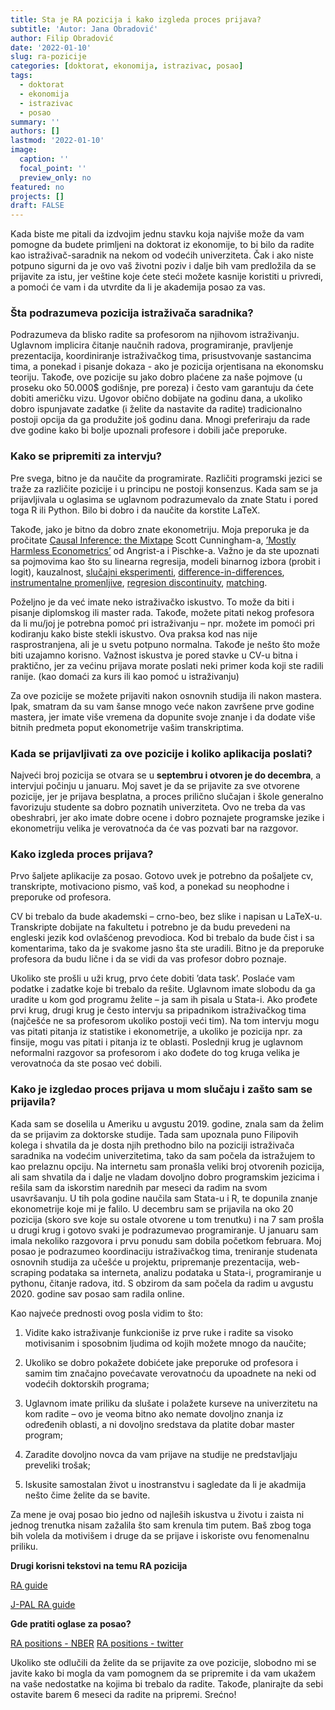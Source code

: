 ```yaml
---
title: Sta je RA pozicija i kako izgleda proces prijava?
subtitle: 'Autor: Jana Obradović'
author: Filip Obradović
date: '2022-01-10'
slug: ra-pozicije
categories: [doktorat, ekonomija, istrazivac, posao]
tags:
  - doktorat
  - ekonomija
  - istrazivac
  - posao
summary: ''
authors: []
lastmod: '2022-01-10' 
image:
  caption: ''
  focal_point: ''
  preview_only: no
featured: no
projects: []
draft: FALSE
---
```


Kada biste me pitali da izdvojim jednu stavku koja najviše može da vam pomogne da budete primljeni na doktorat iz ekonomije, to bi bilo da radite kao istraživač-saradnik na nekom od vodećih univerziteta. Čak i ako niste potpuno sigurni da je ovo vaš životni poziv i dalje bih vam predložila da se prijavite za istu, jer veštine koje ćete steći možete kasnije koristiti u privredi, a pomoći će vam i da utvrdite da li je akademija posao za vas.

###  Šta podrazumeva pozicija istraživača saradnika?

Podrazumeva da blisko radite sa profesorom na njihovom istraživanju. Uglavnom implicira čitanje naučnih radova, programiranje, pravljenje prezentacija, koordiniranje istraživačkog tima, prisustvovanje sastancima tima, a ponekad i pisanje dokaza - ako je pozicija orjentisana na ekonomsku teoriju. Takođe, ove pozicije su jako dobro plaćene za naše pojmove (u proseku oko 50.000$ godišnje, pre poreza) i često vam garantuju da ćete dobiti američku vizu. Ugovor obično dobijate na godinu dana, a ukoliko dobro ispunjavate zadatke (i želite da nastavite da radite) tradicionalno postoji opcija da ga produžite još godinu dana. Mnogi preferiraju da rade dve godine kako bi bolje upoznali profesore i dobili jače preporuke.

###  Kako se pripremiti za intervju?

Pre svega, bitno je da naučite da programirate. Različiti programski jezici se traže za različite pozicije i u principu ne postoji konsenzus. Kada sam se ja prijavljivala u oglasima se uglavnom podrazumevalo da znate Statu i pored toga R ili Python. Bilo bi dobro i da naučite da korstite LaTeX.

Takođe, jako je bitno da dobro znate ekonometriju. Moja preporuka je da pročitate [Causal Inference: the Mixtape](https://mixtape.scunning.com/index.html) Scott Cunningham-a, [’Mostly Harmless Econometrics’](https://press.princeton.edu/books/paperback/9780691120355/mostly-harmless-econometrics) od Angrist-a i Pischke-a. Važno je da ste upoznati sa pojmovima kao što su linearna regresija, modeli binarnog izbora (probit i logit), kauzalnost, [slučajni eksperimenti](https://www.youtube.com/watch?v=S5TVIPknDI4&list=PL1M5TsfDV6VtNeC13g4hb5PEYSq24KXfd), [difference-in-differences](https://www.youtube.com/watch?v=eiffOVbYvNc), [instrumentalne promenljive](https://www.youtube.com/watch?v=4xF_DMbL14w&list=PL1M5TsfDV6VvN9TxVxbxiRQXnRL6oKe7N), [regresion discontinuity](https://www.youtube.com/watch?v=TfKwgGT2fSM), [matching](https://www.youtube.com/watch?v=Hh-wuLNDFT4).

Poželjno je da već imate neko istraživačko iskustvo. To može da biti i pisanje diplomskog ili master rada. Takođe, možete pitati nekog profesora da li mu/joj je potrebna pomoć pri istraživanju – npr. možete im pomoći pri kodiranju kako biste stekli iskustvo. Ova praksa kod nas nije rasprostranjena, ali je u svetu potpuno normalna. Takođe je nešto što može biti uzajamno korisno. Važnost iskustva je pored stavke u CV-u bitna i praktično, jer za većinu prijava morate poslati neki primer koda koji ste radili ranije. (kao domaći za kurs ili kao pomoć u istraživanju)

Za ove pozicije se možete prijaviti nakon osnovnih studija ili nakon mastera. Ipak, smatram da su vam šanse mnogo veće nakon završene prve godine mastera, jer imate više vremena da dopunite svoje znanje i da dodate više bitnih predmeta poput ekonometrije vašim transkriptima.

### Kada se prijavljivati za ove pozicije i koliko aplikacija poslati?

Najveći broj pozicija se otvara se u **septembru i otvoren je do decembra**, a intervjui počinju u januaru. Moj savet je da se prijavite za sve otvorene pozicije, jer je prijava besplatna, a proces prilično slučajan i škole generalno favorizuju studente sa dobro poznatih univerziteta. Ovo ne treba da vas obeshrabri, jer ako imate dobre ocene i dobro poznajete programske jezike i ekonometriju velika je verovatnoća da će vas pozvati bar na razgovor.

### Kako izgleda proces prijava?

Prvo šaljete aplikacije za posao. Gotovo uvek je potrebno da pošaljete cv, transkripte, motivaciono pismo, vaš kod, a ponekad su neophodne i preporuke od profesora.

CV bi trebalo da bude akademski – crno-beo, bez slike i napisan u LaTeX-u. Transkripte dobijate na fakultetu i potrebno je da budu prevedeni na engleski jezik kod ovlašćenog prevodioca. Kod bi trebalo da bude čist i sa komentarima, tako da je svakome jasno šta ste uradili. Bitno je da preporuke profesora da budu lične i da se vidi da vas profesor dobro poznaje.

Ukoliko ste prošli u uži krug, prvo ćete dobiti ’data task’. Poslaće vam podatke i zadatke koje bi trebalo da rešite. Uglavnom imate slobodu da ga uradite u kom god programu želite – ja sam ih pisala u Stata-i. Ako prođete prvi krug, drugi krug je često intervju sa pripadnikom istraživačkog tima (najčešće ne sa profesorom ukoliko postoji veći tim). Na tom intervju mogu vas pitati pitanja iz statistike i ekonometrije, a ukoliko je pozicija npr. za finsije, mogu vas pitati i pitanja iz te oblasti. Poslednji krug je uglavnom neformalni razgovor sa profesorom i ako dođete do tog kruga velika je verovatnoća da ste posao već dobili.

### Kako je izgledao proces prijava u mom slučaju i zašto sam se prijavila?

Kada sam se doselila u Ameriku u avgustu 2019. godine, znala sam da želim da se prijavim za doktorske studije. Tada sam upoznala puno Filipovih kolega i shvatila da je dosta njih prethodno bilo na poziciji istraživača saradnika na vodećim univerzitetima, tako da sam počela da istražujem to kao prelaznu opciju. Na internetu sam pronašla veliki broj otvorenih pozicija, ali sam shvatila da i dalje ne vladam dovoljno dobro programskim jezicima i rešila sam da iskorstim narednih par meseci da radim na svom usavršavanju. U tih pola godine naučila sam Stata-u i R, te dopunila znanje ekonometrije koje mi je falilo. U decembru sam se prijavila na oko 20 pozicija (skoro sve koje su ostale otvorene u tom trenutku) i na 7 sam prošla u drugi krug i gotovo svaki je podrazumevao programiranje. U januaru sam imala nekoliko razgovora i prvu ponudu sam dobila početkom februara. Moj posao je podrazumeo koordinaciju istraživačkog tima, treniranje studenata osnovnih studija za učešće u projektu, pripremanje prezentacija, web-scraping podataka sa interneta, analizu podataka u Stata-i, programiranje u pythonu, čitanje radova, itd. S obzirom da sam počela da radim u avgustu 2020. godine sav posao sam radila online.

Kao najveće prednosti ovog posla vidim to što:

1. Vidite kako istraživanje funkcioniše iz prve ruke i radite sa visoko motivisanim i sposobnim ljudima od kojih možete mnogo da naučite;

2. Ukoliko se dobro pokažete dobićete jake preporuke od profesora i samim tim značajno povećavate verovatnoću da upoadnete na neki od vodećih doktorskih programa;

3. Uglavnom imate priliku da slušate i polažete kurseve na univerzitetu na kom radite – ovo je veoma bitno ako nemate dovoljno znanja iz određenih oblasti, a ni dovoljno sredstava da platite dobar master program;

4. Zaradite dovoljno novca da vam prijave na studije ne predstavljaju preveliki trošak;

5. Iskusite samostalan život u inostranstvu i sagledate da li je akadmija nešto čime želite da se bavite.

Za mene je ovaj posao bio jedno od najleših iskustva u životu i zaista ni jednog trenutka nisam zažalila što sam krenula tim putem. Baš zbog toga bih volela da motivišem i druge da se prijave i iskoriste ovu fenomenalnu priliku.

**Drugi korisni tekstovi na temu RA pozicija**

[RA guide](https://raguide.github.io/?fbclid=IwAR1BVrVIfwEflebmo_EuC34gezKwsmv9PHM3W8k5E5K0799SUCftxs8y2Zs)

[J-PAL RA guide](https://www.google.com/url?sa=t&rct=j&q=&esrc=s&source=web&cd=&cad=rja&uact=8&ved=2ahUKEwjy3pX52Kf1AhXS2KQKHaikDAsQFnoECAUQAQ&url=https%3A%2F%2Fwww.povertyactionlab.org%2Fsites%2Fdefault%2Ffiles%2FAdvice-for-Landing-an-RA-ship.pdf&usg=AOvVaw3qCYCrp_rA-yQg13uU-ImB)

**Gde pratiti oglase za posao?**

[RA positions -  NBER](https://www.nber.org/career-resources/research-assistant-positions-not-nber)
[RA positions -  twitter](https://twitter.com/econ_rar)

Ukoliko ste odlučili da želite da se prijavite za ove pozicije, slobodno mi se javite kako bi mogla da vam pomognem da se pripremite i da vam ukažem na vaše nedostatke na kojima bi trebalo da radite. Takođe, planirajte da sebi ostavite barem 6 meseci da radite na pripremi. Srećno!

